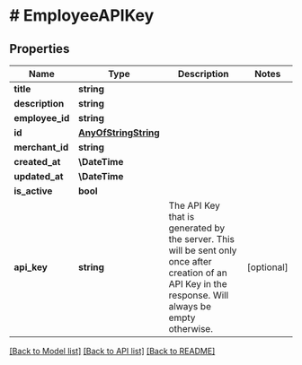 # # EmployeeAPIKey

## Properties

Name | Type | Description | Notes
------------ | ------------- | ------------- | -------------
**title** | **string** |  |
**description** | **string** |  |
**employee_id** | **string** |  |
**id** | [**AnyOfStringString**](AnyOfStringString.md) |  |
**merchant_id** | **string** |  |
**created_at** | **\DateTime** |  |
**updated_at** | **\DateTime** |  |
**is_active** | **bool** |  |
**api_key** | **string** | The API Key that is generated by the server. This will be sent only once after creation of an API Key in the response. Will always be empty otherwise. | [optional]

[[Back to Model list]](../../README.md#models) [[Back to API list]](../../README.md#endpoints) [[Back to README]](../../README.md)
